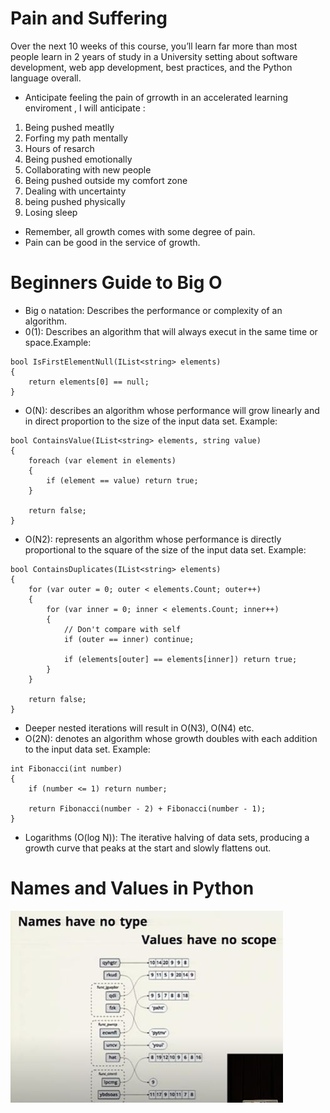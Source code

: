 
# Pain and Suffering

Over the next 10 weeks of this course, you’ll learn far more than most people learn in 2 years of study in a University setting about software development, web app development, best practices, and the Python language overall.

- Anticipate feeling the pain of grrowth in an accelerated learning enviroment , I will anticipate :
1. Being pushed meatlly
2. Forfing my path mentally 
3. Hours of resarch 
4. Being pushed emotionally
5. Collaborating with new people
6. Being pushed outside my comfort zone 
7. Dealing with uncertainty
8. being pushed physically
9. Losing sleep
- Remember, all growth comes with some degree of pain.
- Pain can be good in the service of growth.

# Beginners Guide to Big O 

- Big o natation: Describes the performance or complexity of an algorithm.
- 0(1): Describes an algorithm that will always execut in the same time or space.Example:

```
bool IsFirstElementNull(IList<string> elements)
{
    return elements[0] == null;
}
```
- O(N): describes an algorithm whose performance will grow linearly and in direct proportion to the size of the input data set. Example:

```
bool ContainsValue(IList<string> elements, string value)
{
    foreach (var element in elements)
    {
        if (element == value) return true;
    }

    return false;
}
```

- O(N2): represents an algorithm whose performance is directly proportional to the square of the size of the input data set. Example:

```
bool ContainsDuplicates(IList<string> elements)
{
    for (var outer = 0; outer < elements.Count; outer++)
    {
        for (var inner = 0; inner < elements.Count; inner++)
        {
            // Don't compare with self
            if (outer == inner) continue;

            if (elements[outer] == elements[inner]) return true;
        }
    }

    return false;
}
```
- Deeper nested iterations will result in O(N3), O(N4) etc.
- O(2N): denotes an algorithm whose growth doubles with each addition to the input data set. Example:
```
int Fibonacci(int number)
{
    if (number <= 1) return number;

    return Fibonacci(number - 2) + Fibonacci(number - 1);
}
```
- Logarithms (O(log N)): The iterative halving of data sets, producing a growth curve that peaks at the start and slowly flattens out.

# Names and Values in Python

![img](../img/Capture2.JPG)